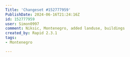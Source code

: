 ```yaml
---
Title: 'Changeset #152777959'
PublishDate: 2024-06-16T21:24:16Z
id: 152777959
user: Simon0997
comment: Niksic, Montenegro, added landuse, buildings
created_by: Rapid 2.3.1
tags:
- Montenegro

---
```

